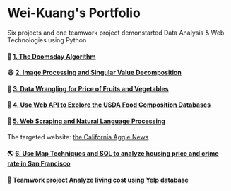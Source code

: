 # Wei-Kuang's Portfolio
Six projects and one teamwork project demonstarted Data Analysis &amp; Web Technologies using Python



#### :date: <a href = "https://github.com/Wei-Kuang/STA141B/blob/master/HW1/hw1-2019.ipynb">1. The Doomsday Algorithm </a>  

#### :smiley: <a href = "HW2/assignment2.html">2. Image Processing and Singular Value Decomposition</a> 

#### :watermelon: <a href = "HW3/assignment3.html">3. Data Wrangling for Price of Fruits and Vegetables</a> 

#### :pizza: <a href = "HW4/assignment4.html">4. Use Web API to Explore the USDA Food Composition Databases</a>

#### :newspaper: <a href = "HW5/assignment5.html">5. Web Scraping and Natural Language Processing</a>    
The targeted website: <a href = "https://theaggie.org/"> the California Aggie News</a> 

#### :earth_americas: <a href = "HW6/assignment6.html">6. Use Map Techniques and SQL to analyze housing price and crime rate in San Francisco</a> 

#### :fries: Teamwork project <a href = "https://alice4926.github.io/CaliforniaHousing/"> Analyze living cost using Yelp database </a> 
